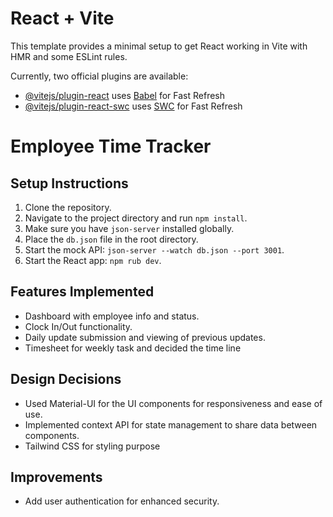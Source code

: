 # React + Vite

This template provides a minimal setup to get React working in Vite with HMR and some ESLint rules.

Currently, two official plugins are available:

- [@vitejs/plugin-react](https://github.com/vitejs/vite-plugin-react/blob/main/packages/plugin-react/README.md) uses [Babel](https://babeljs.io/) for Fast Refresh
- [@vitejs/plugin-react-swc](https://github.com/vitejs/vite-plugin-react-swc) uses [SWC](https://swc.rs/) for Fast Refresh

# Employee Time Tracker

## Setup Instructions

1. Clone the repository.
2. Navigate to the project directory and run `npm install`.
3. Make sure you have `json-server` installed globally.
4. Place the `db.json` file in the root directory.
5. Start the mock API: `json-server --watch db.json --port 3001`.
6. Start the React app: `npm rub dev`.

## Features Implemented

- Dashboard with employee info and status.
- Clock In/Out functionality.
- Daily update submission and viewing of previous updates.
- Timesheet for weekly task and decided the time line

## Design Decisions

- Used Material-UI for the UI components for responsiveness and ease of use.
- Implemented context API for state management to share data between components.
- Tailwind CSS for styling purpose

## Improvements

- Add user authentication for enhanced security.



